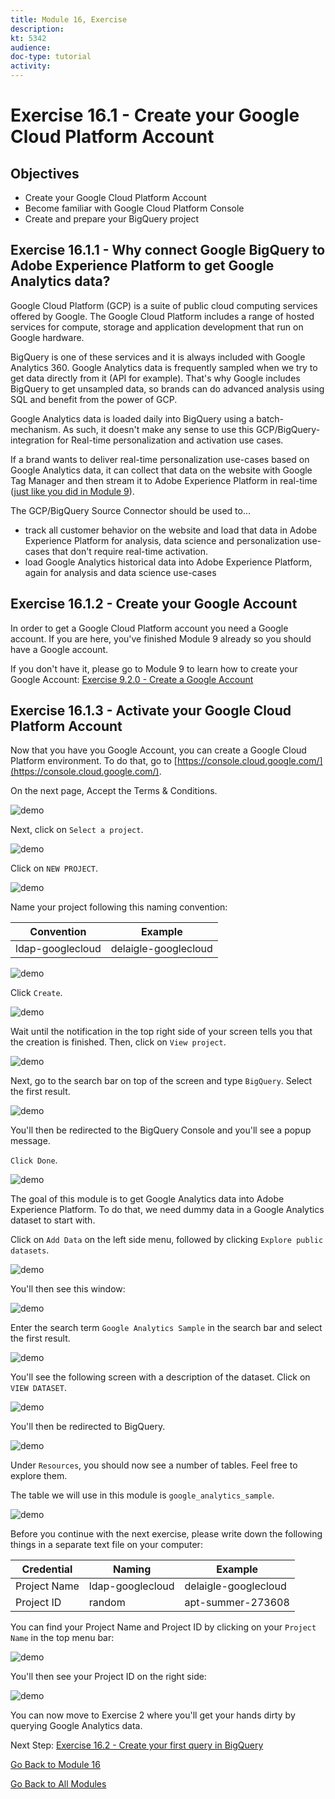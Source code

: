 ```yaml
---
title: Module 16, Exercise
description: 
kt: 5342
audience: 
doc-type: tutorial
activity: 
---
```


# Exercise 16.1 - Create your Google Cloud Platform Account

## Objectives

- Create your Google Cloud Platform Account
- Become familiar with Google Cloud Platform Console
- Create and prepare your BigQuery project

## Exercise 16.1.1 - Why connect Google BigQuery to Adobe Experience Platform to get Google Analytics data?

Google Cloud Platform (GCP) is a suite of public cloud computing services offered by Google. The Google Cloud Platform includes a range of hosted services for compute, storage and application development that run on Google hardware.

BigQuery is one of these services and it is always included with Google Analytics 360. Google Analytics data is frequently sampled when we try to get data directly from it (API for example). That's why Google includes BigQuery to get unsampled data, so brands can do advanced analysis using SQL and benefit from the power of GCP.

Google Analytics data is loaded daily into BigQuery using a batch-mechanism. As such, it doesn't make any sense to use this GCP/BigQuery-integration for Real-time personalization and activation use cases.

If a brand wants to deliver real-time personalization use-cases based on Google Analytics data, it can collect that data on the website with Google Tag Manager and then stream it to Adobe Experience Platform in real-time ([just like you did in Module 9](../../modules/module9/data-ingestion-using-google-tag-manager-and-google-analytics.md)).

The GCP/BigQuery Source Connector should be used to...

- track all customer behavior on the website and load that data in Adobe Experience Platform for analysis, data science and personalization use-cases that don't require real-time activation.
- load Google Analytics historical data into Adobe Experience Platform, again for analysis and data science use-cases

## Exercise 16.1.2 - Create your Google Account

In order to get a Google Cloud Platform account you need a Google account. If you are here, you've finished Module 9 already so you should have a Google account.

If you don't have it, please go to Module 9 to learn how to create your Google Account: [Exercise 9.2.0 - Create a Google Account](../../modules/module9/ex0.md)

## Exercise 16.1.3 - Activate your Google Cloud Platform Account

Now that you have you Google Account, you can create a Google Cloud Platform environment. To do that, go to [https://console.cloud.google.com/](https://console.cloud.google.com/).

On the next page, Accept the Terms & Conditions.

![demo](./images/ex1/1.png)

Next, click on ``Select a project``.

![demo](./images/ex1/2.png)

Click on ``NEW PROJECT``.

![demo](./images/ex1/createproject.png)

Name your project following this naming convention:

| Convention         | Example|
| ----------------- |-------------|
| ldap-googlecloud | delaigle-googlecloud          |

![demo](./images/ex1/3.png)

Click ``Create``.

![demo](./images/ex1/3-1.png)

Wait until the notification in the top right side of your screen tells you that the creation is finished. Then, click  on ``View project``.

![demo](./images/ex1/4.png)

Next, go to the search bar on top of the screen and type ``BigQuery``. Select the first result.

![demo](./images/ex1/7.png)

You'll then be redirected to the BigQuery Console and you'll see a popup message.

``Click Done``.

![demo](./images/ex1/5.png)

The goal of this module is to get Google Analytics data into Adobe Experience Platform. To do that, we need dummy data in a Google Analytics dataset to start with.

Click on ``Add Data`` on the left side menu, followed by clicking ``Explore public datasets``.

![demo](./images/ex1/18.png)

You'll then see this window:

![demo](./images/ex1/19.png)

Enter the search term ``Google Analytics Sample`` in the search bar and select the first result.

![demo](./images/ex1/20.png)

You'll see the following screen with a description of the dataset. Click on ``VIEW DATASET``.

![demo](./images/ex1/21.png)

You'll then be redirected to BigQuery.

![demo](./images/ex1/22.png)

Under ``Resources``, you should now see a number of tables. Feel free to explore them.

The table we will use in this module is ``google_analytics_sample``.

![demo](./images/ex1/23.png)

Before you continue with the next exercise, please write down the following things in a separate text file on your computer:

| Credential         | Naming| Example|
| ----------------- |-------------| -------------|
| Project Name | ldap-googlecloud | delaigle-googlecloud  |
| Project ID | random | apt-summer-273608 |

You can find your Project Name and Project ID by clicking on your ``Project Name`` in the top menu bar:

![demo](./images/ex1/projectMenu.png)

You'll then see your Project ID on the right side:

![demo](./images/ex1/projetcselection.png)

You can now move to Exercise 2 where you'll get your hands dirty by querying Google Analytics data.

Next Step: [Exercise 16.2 - Create your first query in BigQuery](./ex2.md)

[Go Back to Module 16](./customer-journey-analytics-bigquery-gcp.md)

[Go Back to All Modules](../../README.md)
